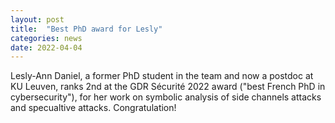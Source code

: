 ```yaml
---
layout: post
title:  "Best PhD award for Lesly"
categories: news
date: 2022-04-04
---
```

Lesly-Ann Daniel, a former PhD student in the team and now a postdoc at KU Leuven, ranks 2nd at the GDR Sécurité 2022 award ("best French PhD in cybersecurity"), for her work on symbolic analysis of side channels attacks and specualtive attacks. Congratulation! 
